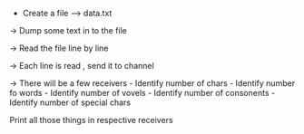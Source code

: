 - Create a file --> data.txt

-> Dump some text in to the file

-> Read the file line by line

-> Each line is read , send it to channel

-> There will be a few receivers 
    - Identify number of chars
    - Identify number fo words
    - Identify number of vovels
    - Identify number of consonents
    - Identify number of special chars

Print all those things in respective receivers
